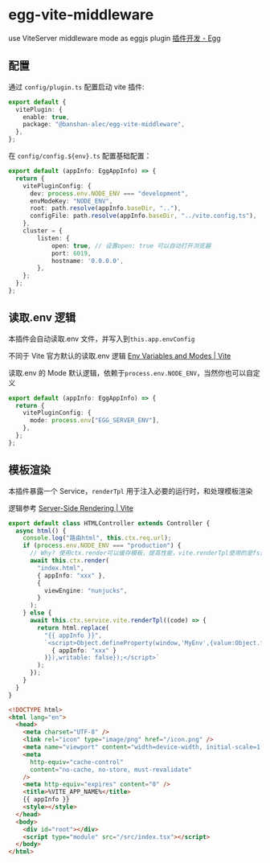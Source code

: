# egg-vite-middleware

use ViteServer middleware mode as eggjs plugin
[插件开发 - Egg](https://www.eggjs.org/zh-CN/advanced/plugin)

## 配置

通过 `config/plugin.ts` 配置启动 vite 插件:

```ts
export default {
  vitePlugin: {
    enable: true,
    package: "@banshan-alec/egg-vite-middleware",
  },
};
```

在 `config/config.${env}.ts` 配置基础配置：

```ts
export default (appInfo: EggAppInfo) => {
  return {
    vitePluginConfig: {
      dev: process.env.NODE_ENV === "development",
      envModeKey: "NODE_ENV",
      root: path.resolve(appInfo.baseDir, ".."),
      configFile: path.resolve(appInfo.baseDir, "../vite.config.ts"),
    },
    cluster = {
        listen: {
            open: true, // 设置open: true 可以自动打开浏览器
            port: 6019,
            hostname: '0.0.0.0',
        },
    };
  };
};
```

## 读取.env 逻辑

本插件会自动读取.env 文件，并写入到`this.app.envConfig`

不同于 Vite 官方默认的读取.env 逻辑 [Env Variables and Modes | Vite](https://vitejs.dev/guide/env-and-mode#node-env-and-modes)

读取.env 的 Mode 默认逻辑，依赖于`process.env.NODE_ENV`，当然你也可以自定义

```ts
export default (appInfo: EggAppInfo) => {
  return {
    vitePluginConfig: {
      mode: process.env["EGG_SERVER_ENV"],
    },
  };
};
```

## 模板渲染

本插件暴露一个 Service，`renderTpl` 用于注入必要的运行时，和处理模板渲染

逻辑参考 [Server-Side Rendering | Vite](https://vitejs.dev/guide/ssr.html#setting-up-the-dev-server)

```ts
export default class HTMLController extends Controller {
  async html() {
    console.log("路由html", this.ctx.req.url);
    if (process.env.NODE_ENV === "production") {
      // Why? 使用ctx.render可以缓存模板，提高性能，vite.renderTpl使用的是fs读取html，不会缓存
      await this.ctx.render(
        "index.html",
        { appInfo: "xxx" },
        {
          viewEngine: "nunjucks",
        }
      );
    } else {
      await this.ctx.service.vite.renderTpl((code) => {
        return html.replace(
          "{{ appInfo }}",
          `<script>Object.defineProperty(window,'MyEnv',{value:Object.freeze(${JSON.stringify(
            { appInfo: "xxx" }
          )}),writable: false});</script>`
        );
      });
    }
  }
}
```

```html
<!DOCTYPE html>
<html lang="en">
  <head>
    <meta charset="UTF-8" />
    <link rel="icon" type="image/png" href="/icon.png" />
    <meta name="viewport" content="width=device-width, initial-scale=1.0" />
    <meta
      http-equiv="cache-control"
      content="no-cache, no-store, must-revalidate"
    />
    <meta http-equiv="expires" content="0" />
    <title>%VITE_APP_NAME%</title>
    {{ appInfo }}
    <style></style>
  </head>
  <body>
    <div id="root"></div>
    <script type="module" src="/src/index.tsx"></script>
  </body>
</html>
```
